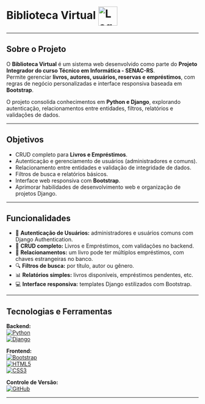 # Biblioteca Virtual <img src="https://raw.githubusercontent.com/seu-usuario/seu-projeto/main/logo.png" alt="Logo" width="50" style="vertical-align: middle;"/>

---

## Sobre o Projeto
O **Biblioteca Virtual** é um sistema web desenvolvido como parte do **Projeto Integrador do curso Técnico em Informática - SENAC-RS**.  
Permite gerenciar **livros, autores, usuários, reservas e empréstimos**, com regras de negócio personalizadas e interface responsiva baseada em **Bootstrap**.

O projeto consolida conhecimentos em **Python e Django**, explorando autenticação, relacionamentos entre entidades, filtros, relatórios e validações de dados.

---

## Objetivos
- CRUD completo para **Livros e Empréstimos**.  
- Autenticação e gerenciamento de usuários (administradores e comuns).  
- Relacionamento entre entidades e validação de integridade de dados.  
- Filtros de busca e relatórios básicos.  
- Interface web responsiva com **Bootstrap**.  
- Aprimorar habilidades de desenvolvimento web e organização de projetos Django.

---

## Funcionalidades
- 🔐 **Autenticação de Usuários:** administradores e usuários comuns com Django Authentication.  
- 📝 **CRUD completo:** Livros e Empréstimos, com validações no backend.  
- 🔗 **Relacionamentos:** um livro pode ter múltiplos empréstimos, com chaves estrangeiras no banco.  
- 🔍 **Filtros de busca:** por título, autor ou gênero.  
- 📊 **Relatórios simples:** livros disponíveis, empréstimos pendentes, etc.  
- 💻 **Interface responsiva:** templates Django estilizados com Bootstrap.  

---

## Tecnologias e Ferramentas

**Backend:**  
[![Python](https://img.shields.io/badge/Python-3776AB?style=flat&logo=python&logoColor=white)](https://www.python.org/)  
[![Django](https://img.shields.io/badge/Django-092E20?style=flat&logo=django&logoColor=white)](https://www.djangoproject.com/)

**Frontend:**  
[![Bootstrap](https://img.shields.io/badge/Bootstrap-7952B3?style=flat&logo=bootstrap&logoColor=white)](https://getbootstrap.com/)  
[![HTML5](https://img.shields.io/badge/HTML5-E34F26?style=flat&logo=html5&logoColor=white)](https://developer.mozilla.org/docs/Web/HTML)  
[![CSS3](https://img.shields.io/badge/CSS3-1572B6?style=flat&logo=css3&logoColor=white)](https://developer.mozilla.org/docs/Web/CSS)

**Controle de Versão:**  
[![GitHub](https://img.shields.io/badge/GitHub-181717?style=flat&logo=github&logoColor=white)](https://github.com/)

---
